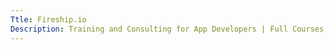 ```yaml
---
Ttle: Fireship.io
Description: Training and Consulting for App Developers | Full Courses, Video Lessons, Chat, and more.
---
```

